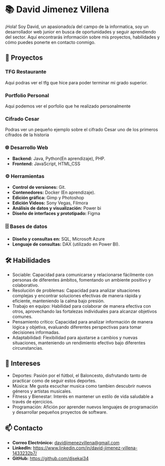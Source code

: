 # 📚 David Jimenez Villena

¡Hola! Soy David, un apasionado/a del campo de la informatica, soy un desarrollador web junior en busca de oportunidades y seguir aprendiendo del sector. Aquí encontrarás información sobre mis proyectos, habilidades y cómo puedes ponerte en contacto conmigo.

## 📂 Proyectos

### TFG Restaurante
Aqui podras ver el tfg que hice para poder terminar mi grado superior.

### Portfolio Personal
Aqui podemos ver el porfolio que he realizado personalmente

### Cifrado Cesar
Podras ver un pequeño ejemplo sobre el cifrado Cesar uno de los primeros cifrados de la historia

### 🌐 Desarrollo Web 
- **Backend:** Java, Python(En aprendizaje), PHP.
- **Frontend:** JavaScript, HTML,CSS

### ⚙️ Herramientas 
- **Control de versiones:** Git. 
- **Contenedores:** Docker (En aprendizaje). 
- **Edición gráfica:** Gimp y Photoshop
- **Edición Videos:** Sony Vegas, Filmora
- **Análisis de datos y visualización:** Power bi
- **Diseño de interfaces y prototipado:** Figma

### 🗄️ Bases de datos 
- **Diseño y consultas en:** SQL, Microsoft Azure
- **Lenguaje de consultas:** DAX (utilizado en Power BI).

## 🛠️ Habilidades

- Sociable: Capacidad para comunicarse y relacionarse fácilmente con personas de diferentes ámbitos, fomentando un ambiente positivo y colaborativo.
- Resolución de problemas: Capacidad para analizar situaciones complejas y encontrar soluciones efectivas de manera rápida y eficiente, manteniendo la calma bajo presión.
- Trabajo en equipo: Habilidad para colaborar de manera efectiva con otros, aprovechando las fortalezas individuales para alcanzar objetivos comunes.
- Pensamiento crítico: Capacidad para analizar información de manera lógica y objetiva, evaluando diferentes perspectivas para tomar decisiones informadas.
- Adaptabilidad: Flexibilidad para ajustarse a cambios y nuevas situaciones, manteniendo un rendimiento efectivo bajo diferentes circunstancias.

## 🌱 Intereses

- Deportes: Pasión por el fútbol, el Baloncesto, disfrutando tanto de practicar como de seguir estos deportes.
- Música: Me gusta escuchar musica como tambien descubrir nuevos géneros y artistas musicales.
- Fitness y Bienestar: Interés en mantener un estilo de vida saludable a través de ejercicios.
- Programación: Afición por aprender nuevos lenguajes de programación y desarrollar pequeños proyectos de software.

## 📫 Contacto

- **Correo Electrónico:** davidjimenezvillena@gmail.com
- **LinkedIn:** https://www.linkedin.com/in/david-jimenez-villena-1433232b7/
- **GitHub:** https://github.com/djsekai34



